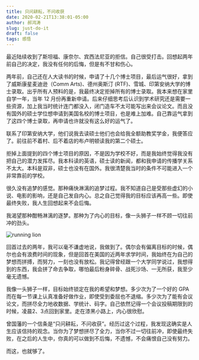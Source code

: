 ```yaml
---
title: 只问耕耘，不问收获
date: 2020-02-21T13:38:01-05:00
author: 郝鸿涛
slug: just-do-it
draft: false
tags: 感悟
---
```


最近陆续收到了斯坦福、康奈尔、宾西法尼亚的拒信。自己很受打击。回想起两年前自己的决定，我没有任何的后悔，但是有不甘和伤心。

两年前，自己还在人大读书的时候，申请了十几个博士项目，最后运气很好，拿到了威斯康星麦迪逊（Comm Arts)、德州奥斯汀 (RTF)、雪城、印第安纳大学的博士录取。出乎所有人预料的是，我最终决定拒掉所有的博士录取。我本来想在家里自学一年，当年 12 月份再重新申请。后来仔细思考后认识到学术研究还是需要一些资源，加上我当时统计连门都没入，闭门造车不太可能写出来会议论文。而且没有国外的硕士学位想申请到美国名校的博士项目，也是难上加难。自己靠运气拿到了这四个博士录取，再申请也许就没有这么好的运气了。

联系了印第安纳大学，他们说我去读硕士他们也会给我全额助教奖学金，我便答应了。前往前不着村、后不着店的布卢明顿读我的第二个硕士。

拒掉上面提到的四个博士项目的原因，不是因为学校不好，而是我始终觉得我没有把自己的潜力发挥尽。我本科读的英语，硕士读的新闻，都和我申请的传播学关系不太大。本科是双非，硕士也没有在国外。我很清楚我当时的条件不可能进入一个非常靠前的学校。

很久没有追梦的感觉。那种痛快淋漓的追梦过程。我不知道自己是受那些虚幻的小说、电影的影响，还是自己发自内心。总之自己觉得我的目标应该再高一些。即使最终失败，我人生回想起来不会后悔。

我渴望那种酣畅淋漓的逐梦。那种为了内心的目标，像一头狮子一样不顾一切往前冲的劲头。

![running lion](https://media.giphy.com/media/26vUNhQzmhMtArwC4/giphy.gif)

回首过去的两年，我可以毫不谦虚地说，我做到了。偶尔会有偏离目标的时候，偶尔也会有浪费时间的现象，但是回首在美国的近两年求学时间，我始终在为自己的梦想而拼搏，而努力，一刻也没有放松。我记得曾经跟一个大学同学说过，我想得到的东西，我会拼了命去争取，哪怕最后粉身碎骨、战死沙场、一无所获，我至少毫无遗憾。

我像一头狮子一样，目标始终锁定在我的希望和梦想。多少次为了一个好的 GPA 而在每一节课上认真准备好做作业，即使受到委屈也不退缩。多少次为了能有会议论文，而拼尽全力地收数据、学统计、码字。自己依然记得一个会议投稿期限到的时候，凌晨2、3点回到家里。走在漆黑小路上，内心很欣慰。

曾国藩的一个信条是“只问耕耘，不问收获”。经历过这个过程，我发现这确实是人生应该信持的观念。当你为了梦想拼尽了全力，当你不过一切往前冲，即使最终失败，在之后的人生中，你真的可以做到不后悔，不遗憾，不会痛恨自己没有努力。

而这，也就够了。